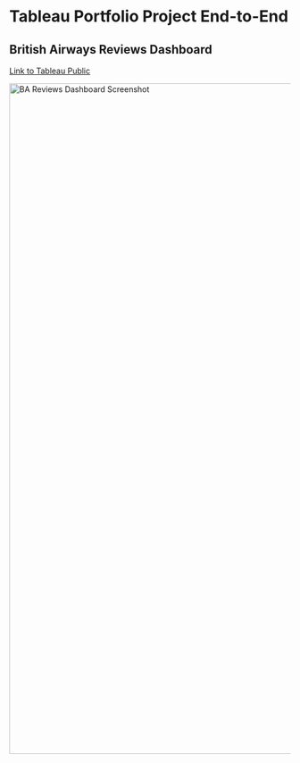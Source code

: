 # Tableau Portfolio Project End-to-End
## British Airways Reviews Dashboard

[Link to Tableau Public](https://public.tableau.com/app/profile/olivia.chea/viz/BAReviewsDashboard_17272782487180/BritishAirwaysReviewsDashboard)

<img width="1201" alt="BA Reviews Dashboard Screenshot" src="https://github.com/user-attachments/assets/cbdaf7e8-6bf6-4d07-938e-1c90a8d33d6a">
